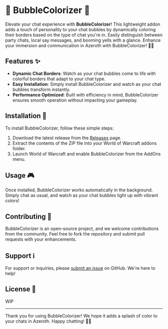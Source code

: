 # 🎨 BubbleColorizer 🌈

Elevate your chat experience with **BubbleColorizer**! This lightweight addon adds a touch of personality to your chat bubbles by dynamically coloring their borders based on the type of chat you're in. Easily distinguish between party chats, local say messages, and booming yells with a glance. Enhance your immersion and communication in Azeroth with BubbleColorizer! 🌟💬

## Features ✨

- **Dynamic Chat Borders**: Watch as your chat bubbles come to life with colorful borders that adapt to your chat type.
- **Easy Installation**: Simply install BubbleColorizer and watch as your chat bubbles transform instantly.
- **Performance Optimized**: Built with efficiency in mind, BubbleColorizer ensures smooth operation without impacting your gameplay.

## Installation 🚀

To install BubbleColorizer, follow these simple steps:

1. Download the latest release from the [Releases](link-to-releases) page.
2. Extract the contents of the ZIP file into your World of Warcraft addons folder.
3. Launch World of Warcraft and enable BubbleColorizer from the AddOns menu.

## Usage 🎮

Once installed, BubbleColorizer works automatically in the background. Simply chat as usual, and watch as your chat bubbles light up with vibrant colors!

## Contributing 🤝

BubbleColorizer is an open-source project, and we welcome contributions from the community. Feel free to fork the repository and submit pull requests with your enhancements.

## Support ℹ️

For support or inquiries, please [submit an issue](link-to-issues) on GitHub. We're here to help!

## License 📜

WIP

---

Thank you for using BubbleColorizer! We hope it adds a splash of color to your chats in Azeroth. Happy chatting! 🌈💬
